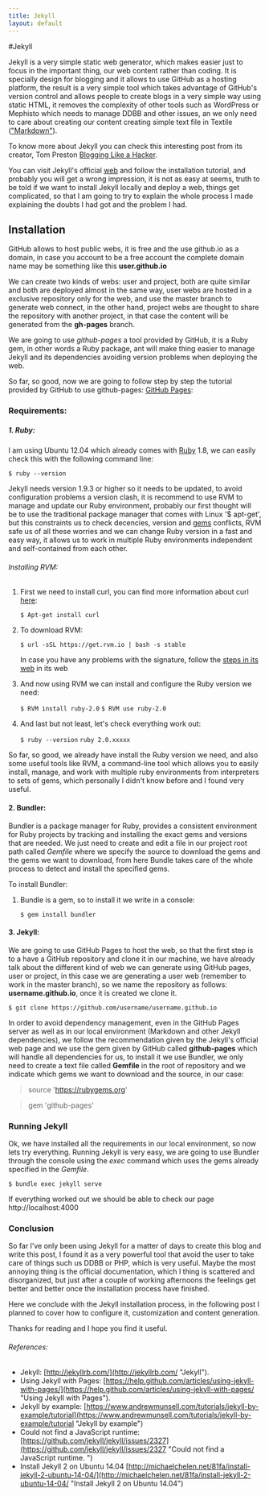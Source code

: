 ```yaml
---
title: Jekyll
layout: default
---
```

#Jekyll

Jekyll is a very simple static web generator, which makes easier just to focus in the important thing, our web content rather than coding. It is specially design for blogging and it allows to use GitHub as a hosting platform, the result is a very simple tool which takes advantage of GitHub's version control and allows people to create blogs in a very simple way using static HTML, it removes the complexity of other tools such as WordPress or Mephisto which needs to manage DDBB and other issues, an we only need to care about creating our content creating simple text file in Textile (["Markdown"](http://es.wikipedia.org/wiki/Markdown "Markdown")).

To know more about Jekyll you can check this interesting post from its creator, Tom Preston [Blogging Like a Hacker](http://tom.preston-werner.com/2008/11/17/blogging-like-a-hacker.html "Blogging Like a Hacker").

You can visit Jekyll's official [web](http://jekyllrb.com/ "Jekyll") and follow the installation tutorial, and probably you will get a wrong impression, it is not as easy at seems, truth to be told if we want to install Jekyll locally and deploy a web, things get complicated, so that I am going to try to explain the whole process I made explaining the doubts I had got and the problem I had.


## Installation

GitHub allows to host public webs, it is free and the use github.io as a domain, in case you account to be a free account the complete domain name may be something like this **user.github.io**

We can create two kinds of webs: user and project, both are quite similar and both are deployed almost in the same way, user webs are hosted in a exclusive repository only for the web, and use the master branch to generate web connect, in the other hand, project webs are thought to share the repository with another project, in that case the content will be generated from the **gh-pages** branch.

We are going to use *github-pages* a tool provided by GitHub, it is a Ruby gem, in other words a Ruby package, ant will make thing easier to manage Jekyll and its dependencies avoiding version problems when deploying the web.

So far, so good, now we are going to follow step by step the tutorial provided by GitHub to use github-pages: [GitHub Pages](https://help.github.com/articles/using-jekyll-with-pages/ "GitHub Pages"):


### Requirements:

##### **1. Ruby**:

I am using Ubuntu 12.04 which already comes with [Ruby](https://www.ruby-lang.org/es/ "Ruby") 1.8, we can easily check this with the following command line:

`$ ruby --version`

Jekyll needs version 1.9.3 or higher so it needs to be updated, to avoid configuration problems a version clash, it is recommend to use RVM to manage and update our Ruby environment, probably our first thought will be to use the traditional package manager that comes with Linux '$ apt-get', but this constraints us to check decencies, version and [gems](http://es.wikipedia.org/wiki/RubyGems "gems") conflicts, RVM safe us of all these worries and we can change Ruby version in a fast and easy way, it allows us to work in multiple Ruby environments independent and self-contained from each other.


###### Installing RVM:

1. First we need to install curl, you can find more information about curl [here](http://linux.about.com/od/commands/l/blcmdl1_curl.htm "curl"):

	`$ Apt-get install curl`

2. To download RVM:

    `$ url -sSL https://get.rvm.io | bash -s stable`

	In case you have any problems with the signature, follow the [steps in its web](https://rvm.io/ "firma RVM") in its web

3. And now using RVM we can install and configure the Ruby version we need:

    `$ RVM install ruby-2.0`
	`$ RVM use ruby-2.0`

4. And last but not least, let's check everything work out:

    `$ ruby --version`
    `ruby 2.0.xxxxx`

So far, so good, we already have install the Ruby version we need, and also some useful tools like RVM, a command-line tool which allows you to easily install, manage, and work with multiple ruby environments from interpreters to sets of gems, which personally I didn't know before and I found very useful.


#### **2. Bundler**:

Bundler is a package manager for Ruby, provides a consistent environment for Ruby projects by tracking and installing the exact gems and versions that are needed. We just need to create and edit a file in our project root path called *Gemfile* where we specify the source to download the gems and the gems we want to download, from here Bundle takes care of the whole process to detect and install the specified gems.

To install Bundler:

1. Bundle is a gem, so to install it we write in a console:

	`$ gem install bundler`

#### **3. Jekyll**:

We are going to use GitHub Pages to host the web, so that the first step is to a have a GitHub repository and clone it in our machine, we have already talk about the different kind of web we can generate using GitHub pages, user or project, in this case we are generating a user web (remember to work in the master branch), so we name the repository as follows: **username.github.io**, once it is created we clone it.

`$ git clone https://github.com/username/username.github.io`

In order to avoid dependency management, even in the GitHub Pages server as well as in our local environment (Markdown and other Jekyll dependencies), we follow the recommendation given by the Jekyll's official web page and we use the gem given by GitHub called **github-pages** which will handle all dependencies for us, to install it we use Bundler, we only need to create a text file called **Gemfile** in the root of repository and we indicate which gems we want to download and the source, in our case:


>  source 'https://rubygems.org'

>  gem 'github-pages'


### Running Jekyll

Ok, we have installed all the requirements in our local environment, so now lets try everything.
Running Jekyll is very easy, we are going to use Bundler through the console using the *exec* command which uses the gems already specified in the *Gemfile*.

`$ bundle exec jekyll serve`

If everything worked out we should be able to check our page http://localhost:4000


### Conclusion

So far I’ve only been using Jekyll for a matter of days to create this blog and write this post, I found it as a very powerful tool that avoid the user to take care of things such us DDBB or PHP, which is very useful. Maybe the most annoying thing is the official documentation, which I thing is scattered and disorganized, but just after a couple of working afternoons the feelings get better and better once the installation process have finished.

Here we conclude with the Jekyll installation process, in the following post I planned to cover how to configure it, customization and content generation.

Thanks for reading and I hope you find it useful.

###### References:

* Jekyll: [http://jekyllrb.com/](http://jekyllrb.com/ "Jekyll").
* Using Jekyll with Pages: [https://help.github.com/articles/using-jekyll-with-pages/](https://help.github.com/articles/using-jekyll-with-pages/ "Using Jekyll with Pages").
* Jekyll by example: [https://www.andrewmunsell.com/tutorials/jekyll-by-example/tutorial](https://www.andrewmunsell.com/tutorials/jekyll-by-example/tutorial "Jekyll by example")
* Could not find a JavaScript runtime: [https://github.com/jekyll/jekyll/issues/2327](https://github.com/jekyll/jekyll/issues/2327 "Could not find a JavaScript runtime. ")
* Install Jekyll 2 on Ubuntu 14.04 [http://michaelchelen.net/81fa/install-jekyll-2-ubuntu-14-04/](http://michaelchelen.net/81fa/install-jekyll-2-ubuntu-14-04/ "Install Jekyll 2 on Ubuntu 14.04")



